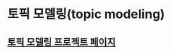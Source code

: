 # 토픽 모델링(topic modeling)

## [토픽 모델링 프로젝트 페이지](https://github.com/FifthSaint/NewsTextMining201903)


